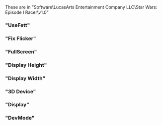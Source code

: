 These are in "Software\LucasArts Entertainment Company LLC\Star Wars: Episode I Racer\v1.0"

### "UseFett"
### "Fix Flicker"
### "FullScreen"
### "Display Height"
### "Display Width"
### "3D Device"
### "Display"
### "DevMode"